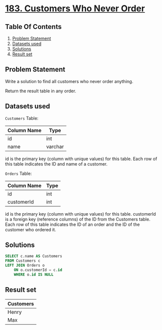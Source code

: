 # [183. Customers Who Never Order](https://leetcode.com/problems/customers-who-never-order/description/)

## Table Of Contents
1. [Problem Statement](#problem-statement)
2. [Datasets used](#datasets-used)
3. [Solutions](#solutions)
4. [Result set](#result-set)

## Problem Statement

Write a solution to find all customers who never order anything.

Return the result table in any order.

## Datasets used

```Customers``` Table:

| Column Name | Type    |
| ----------- | ------- |
| id          | int     |
| name        | varchar |

id is the primary key (column with unique values) for this table.
Each row of this table indicates the ID and name of a customer.

```Orders``` Table:

| Column Name | Type |
| ----------- | ---- |
| id          | int  |
| customerId  | int  |

id is the primary key (column with unique values) for this table.
customerId is a foreign key (reference columns) of the ID from the Customers table.
Each row of this table indicates the ID of an order and the ID of the customer who ordered it.

## Solutions

```sql
SELECT c.name AS Customers
FROM Customers c
LEFT JOIN Orders o
    ON o.customerId = c.id
    WHERE o.id IS NULL
```

## Result set

| Customers |
| --------- |
| Henry     |
| Max       |